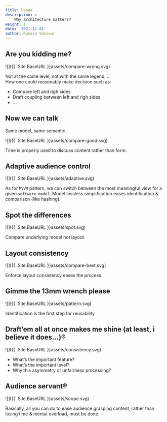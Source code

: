 ```yaml
---
title: Usage
description: >
    Why architecture matters?
weight: 1
date: '2021-11-01'
author: Romain Vasseur
---
```


## Are you kidding me?  

![]({{ .Site.BaseURL }}assets/compare-wrong.svg)

Not at the same level, not with the same legend, ...   
How one could reasonably make decision such as:
- Compare left and righ sides
- Draft coupling between left and righ sides
- ...

## Now we can talk

Same model, same semantic. 

![]({{ .Site.BaseURL }}assets/compare-good.svg)

Time is properly used to discuss content rather than form.

## Adaptive audience control

![]({{ .Site.BaseURL }}assets/adaptive.svg)

As for `MVVM` pattern, we can switch between the most meaningful view for a given `software model`. Model lossless simplification eases identification & comparison (like hashing).

## Spot the differences

![]({{ .Site.BaseURL }}assets/spot.svg)

Compare underlying model not layout.

## Layout consistency

![]({{ .Site.BaseURL }}assets/compare-best.svg)

Enforce layout consistency eases the process.

## Gimme the 13mm wrench please

![]({{ .Site.BaseURL }}assets/pattern.svg)

Identification is the first step for reusability

## Draft’em all at once makes me shine (at least, i believe it does…)®

![]({{ .Site.BaseURL }}assets/consistency.svg)

- What’s the important feature?  
- What’s the important level?  
- Why this asymmetry or unfairness processing?

## Audience servant®

![]({{ .Site.BaseURL }}assets/scope.svg)

Basically, all you can do to ease audience grasping content, rather than losing time & mental overload, must be done.
